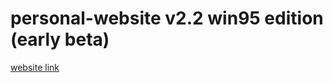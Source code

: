 # personal-website v2.2 win95 edition (early beta)

[website link](https://cookie0o.github.io/personal-website/)

